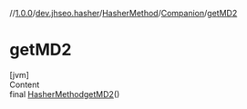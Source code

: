 //[1.0.0](../../../index.md)/[dev.jhseo.hasher](../../index.md)/[HasherMethod](../index.md)/[Companion](index.md)/[getMD2](get-m-d2.md)



# getMD2  
[jvm]  
Content  
final [HasherMethod](../index.md)[getMD2](get-m-d2.md)()  
  



